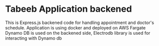 # Tabeeb Application backened

This is Express.js backened code for handling appointment and doctor's schedule.
Application is using docker and deployed on AWS Fargate
Dynamo DB is used on the backened side, Electrodb library is used for interacting with Dynamo db




